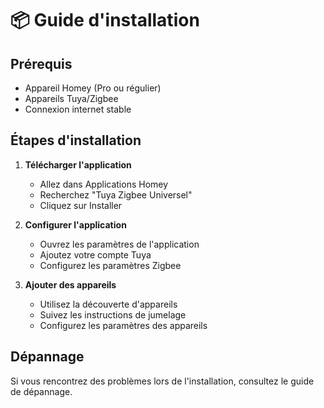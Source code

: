 # 📦 Guide d'installation

## Prérequis

- Appareil Homey (Pro ou régulier)
- Appareils Tuya/Zigbee
- Connexion internet stable

## Étapes d'installation

1. **Télécharger l'application**
   - Allez dans Applications Homey
   - Recherchez "Tuya Zigbee Universel"
   - Cliquez sur Installer

2. **Configurer l'application**
   - Ouvrez les paramètres de l'application
   - Ajoutez votre compte Tuya
   - Configurez les paramètres Zigbee

3. **Ajouter des appareils**
   - Utilisez la découverte d'appareils
   - Suivez les instructions de jumelage
   - Configurez les paramètres des appareils

## Dépannage

Si vous rencontrez des problèmes lors de l'installation, consultez le guide de dépannage.
